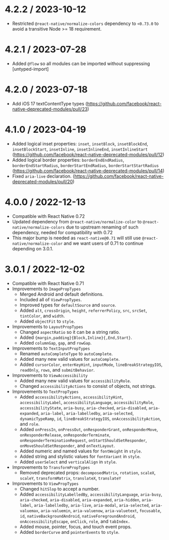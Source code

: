 # 4.2.2 / 2023-10-12

- Restricted `@react-native/normalize-colors` dependency to `<0.73.0` to avoid a transitive Node >= 18 requirement.

# 4.2.1 / 2023-07-28

- Added `@flow` so all modules can be imported without suppressing [untyped-import]

# 4.2.0 / 2023-07-18

- Add iOS 17 textContentType types (https://github.com/facebook/react-native-deprecated-modules/pull/23)

# 4.1.0 / 2023-04-19

- Added logical inset properties: `inset`, `insetBlock`, `insetBlockEnd`, `insetBlockStart`, `insetInline`, `insetInlineEnd`, `insetInlineStart` (https://github.com/facebook/react-native-deprecated-modules/pull/12)
- Added logical border properties: `borderEndEndRadius`, `borderEndStartRadius`, `borderStartEndRadius`, `borderStartStartRadius` (https://github.com/facebook/react-native-deprecated-modules/pull/14)
- Fixed `aria-live` declaration. (https://github.com/facebook/react-native-deprecated-modules/pull/20)

# 4.0.0 / 2022-12-13

- Compatible with React Native 0.72
- Updated dependency from `@react-native/normalize-color` to 
  `@react-native/normalize-colors` due to upstream renaming of such dependency, 
  needed for compatibility with 0.72
- This major bump is needed as `react-native@0.71` will still use 
  `@react-native/normalize-color` and we want users of 0.71 to continue depending 
  on 3.0.1.

# 3.0.1 / 2022-12-02

- Compatible with React Native 0.71
- Improvements to `ImagePropTypes`
  - Merged Android and default definitions.
  - Included all of `ViewPropTypes`.
  - Improved types for `defaultSource` and `source`.
  - Added `alt`, `crossOrigin`, `height`, `referrerPolicy`, `src`, `srcSet`, `tintColor`, and `width`.
  - Added `objectFit` to `style`.
- Improvements to `LayoutPropTypes`
  - Changed `aspectRatio` so it can be a string ratio.
  - Added `{margin,padding}{Block,Inline}{,End,Start}`.
  - Added `columnGap`, `gap`, and `rowGap`.
- Improvements to `TextInputPropTypes`
  - Renamed `autoCompleteType` to `autoComplete`.
  - Added many new valid values for `autoComplete`.
  - Added `cursorColor`, `enterKeyHint`, `inputMode`, `lineBreakStrategyIOS`, `readOnly`, `rows`, and `submitBehavior`.
- Improvements to `ViewAccessibility`
  - Added many new valid values for `accessibilityRole`.
  - Changed `accessibilityActions` to consist of objects, not strings.
- Improvements to `TextPropTypes`
  - Added `accessibilityActions`, `accessibilityHint`, `accessibilityLabel`, `accessibilityLanguage`, `accessibilityRole`, `accessibilityState`, `aria-busy`, `aria-checked`, `aria-disabled`, `aria-expanded`, `aria-label`, `aria-labelledby`, `aria-selected`, `dynamicTypeRamp`, `id`, `lineBreakStrategyIOS`, `onAccessibilityAction`, and `role`.
  - Added `onPressIn`, `onPressOut`, `onResponderGrant`, `onResponderMove`, `onResponderRelease`, `onResponderTerminate`, `onResponderTerminationRequest`, `onStartShouldSetResponder`, `onMoveShouldSetResponder`, and `onTextLayout`.
  - Added numeric and named values for `fontWeight` in `style`.
  - Added string and stylistic values for `fontVariant` in `style`.
  - Added `userSelect` and `verticalAlign` in `style`.
- Improvements to `TransformPropTypes`
  - Removed deprecated props: `decomposedMatrix`, `rotation`, `scaleX`, `scaleY`, `transformMatrix`, `translateX`, `translateY`
- Improvements to `ViewPropTypes`
  - Changed `hitSlop` to accept a number.
  - Added `accessibilityLabelledBy`, `accessibilityLanguage`, `aria-busy`, `aria-checked`, `aria-disabled`, `aria-expanded`, `aria-hidden`, `aria-label`, `aria-labelledby`, `aria-live`, `aria-modal`, `aria-selected`, `aria-valuemax`, `aria-valuemin`, `aria-valuenow`, `aria-valuetext`, `focusable`, `id`, `nativeBackgroundAndroid`, `nativeForegroundAndroid`, `onAccessibilityEscape`, `onClick`, `role`, and `tabIndex.`
  - Added mouse, pointer, focus, and touch event props.
  - Added `borderCurve` and `pointerEvents` to `style`.
